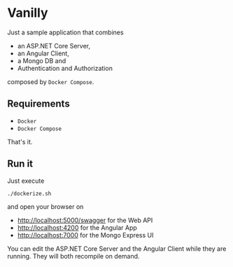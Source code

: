 # Vanilly

Just a sample application that combines

* an ASP.NET Core Server,
* an Angular Client,
* a Mongo DB and
* Authentication and Authorization

composed by `Docker Compose`.

## Requirements

* `Docker`
* `Docker Compose`

That's it.

## Run it

Just execute

```shell
./dockerize.sh
```

and open your browser on

* <http://localhost:5000/swagger> for the Web API
* <http://localhost:4200> for the Angular App
* <http://localhost:7000> for the Mongo Express UI

You can edit the ASP.NET Core Server and the Angular Client while they are running. They will both recompile on demand.